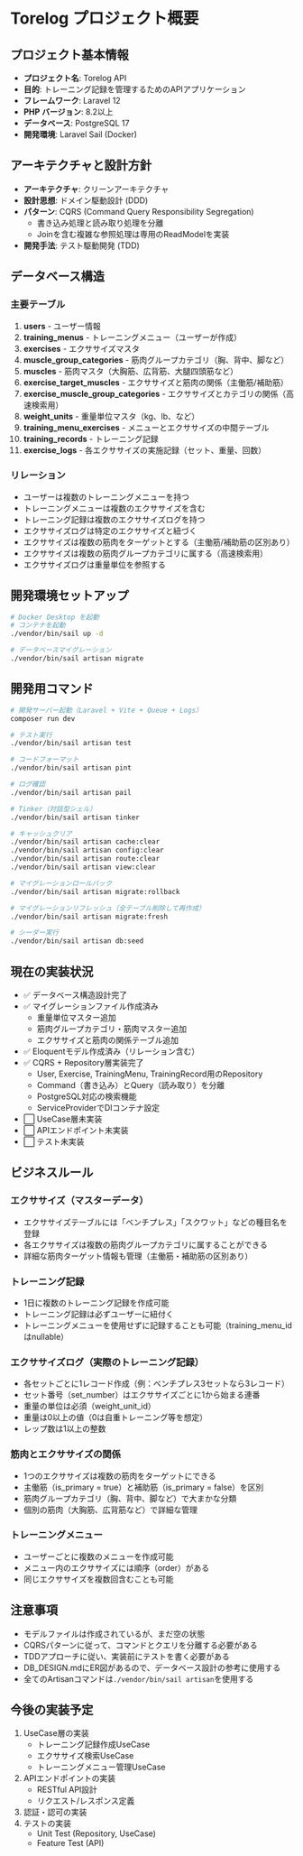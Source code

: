# Torelog プロジェクト概要

## プロジェクト基本情報
- **プロジェクト名**: Torelog API
- **目的**: トレーニング記録を管理するためのAPIアプリケーション
- **フレームワーク**: Laravel 12
- **PHP バージョン**: 8.2以上
- **データベース**: PostgreSQL 17
- **開発環境**: Laravel Sail (Docker)

## アーキテクチャと設計方針
- **アーキテクチャ**: クリーンアーキテクチャ
- **設計思想**: ドメイン駆動設計 (DDD)
- **パターン**: CQRS (Command Query Responsibility Segregation)
  - 書き込み処理と読み取り処理を分離
  - Joinを含む複雑な参照処理は専用のReadModelを実装
- **開発手法**: テスト駆動開発 (TDD)

## データベース構造

### 主要テーブル
1. **users** - ユーザー情報
2. **training_menus** - トレーニングメニュー（ユーザーが作成）
3. **exercises** - エクササイズマスタ
4. **muscle_group_categories** - 筋肉グループカテゴリ（胸、背中、脚など）
5. **muscles** - 筋肉マスタ（大胸筋、広背筋、大腿四頭筋など）
6. **exercise_target_muscles** - エクササイズと筋肉の関係（主働筋/補助筋）
7. **exercise_muscle_group_categories** - エクササイズとカテゴリの関係（高速検索用）
8. **weight_units** - 重量単位マスタ（kg、lb、など）
9. **training_menu_exercises** - メニューとエクササイズの中間テーブル
10. **training_records** - トレーニング記録
11. **exercise_logs** - 各エクササイズの実施記録（セット、重量、回数）

### リレーション
- ユーザーは複数のトレーニングメニューを持つ
- トレーニングメニューは複数のエクササイズを含む
- トレーニング記録は複数のエクササイズログを持つ
- エクササイズログは特定のエクササイズと紐づく
- エクササイズは複数の筋肉をターゲットとする（主働筋/補助筋の区別あり）
- エクササイズは複数の筋肉グループカテゴリに属する（高速検索用）
- エクササイズログは重量単位を参照する

## 開発環境セットアップ
```bash
# Docker Desktop を起動
# コンテナを起動
./vendor/bin/sail up -d

# データベースマイグレーション
./vendor/bin/sail artisan migrate
```

## 開発用コマンド
```bash
# 開発サーバー起動（Laravel + Vite + Queue + Logs）
composer run dev

# テスト実行
./vendor/bin/sail artisan test

# コードフォーマット
./vendor/bin/sail artisan pint

# ログ確認
./vendor/bin/sail artisan pail

# Tinker（対話型シェル）
./vendor/bin/sail artisan tinker

# キャッシュクリア
./vendor/bin/sail artisan cache:clear
./vendor/bin/sail artisan config:clear
./vendor/bin/sail artisan route:clear
./vendor/bin/sail artisan view:clear

# マイグレーションロールバック
./vendor/bin/sail artisan migrate:rollback

# マイグレーションリフレッシュ（全テーブル削除して再作成）
./vendor/bin/sail artisan migrate:fresh

# シーダー実行
./vendor/bin/sail artisan db:seed
```

## 現在の実装状況
- ✅ データベース構造設計完了
- ✅ マイグレーションファイル作成済み
  - 重量単位マスター追加
  - 筋肉グループカテゴリ・筋肉マスター追加
  - エクササイズと筋肉の関係テーブル追加
- ✅ Eloquentモデル作成済み（リレーション含む）
- ✅ CQRS + Repository層実装完了
  - User, Exercise, TrainingMenu, TrainingRecord用のRepository
  - Command（書き込み）とQuery（読み取り）を分離
  - PostgreSQL対応の検索機能
  - ServiceProviderでDIコンテナ設定
- ⬜ UseCase層未実装
- ⬜ APIエンドポイント未実装
- ⬜ テスト未実装

## ビジネスルール

### エクササイズ（マスターデータ）
- エクササイズテーブルには「ベンチプレス」「スクワット」などの種目名を登録
- 各エクササイズは複数の筋肉グループカテゴリに属することができる
- 詳細な筋肉ターゲット情報も管理（主働筋・補助筋の区別あり）

### トレーニング記録
- 1日に複数のトレーニング記録を作成可能
- トレーニング記録は必ずユーザーに紐付く
- トレーニングメニューを使用せずに記録することも可能（training_menu_idはnullable）

### エクササイズログ（実際のトレーニング記録）
- 各セットごとに1レコード作成（例：ベンチプレス3セットなら3レコード）
- セット番号（set_number）はエクササイズごとに1から始まる連番
- 重量の単位は必須（weight_unit_id）
- 重量は0以上の値（0は自重トレーニング等を想定）
- レップ数は1以上の整数

### 筋肉とエクササイズの関係
- 1つのエクササイズは複数の筋肉をターゲットにできる
- 主働筋（is_primary = true）と補助筋（is_primary = false）を区別
- 筋肉グループカテゴリ（胸、背中、脚など）で大まかな分類
- 個別の筋肉（大胸筋、広背筋など）で詳細な管理

### トレーニングメニュー
- ユーザーごとに複数のメニューを作成可能
- メニュー内のエクササイズには順序（order）がある
- 同じエクササイズを複数回含むことも可能

## 注意事項
- モデルファイルは作成されているが、まだ空の状態
- CQRSパターンに従って、コマンドとクエリを分離する必要がある
- TDDアプローチに従い、実装前にテストを書く必要がある
- DB_DESIGN.mdにER図があるので、データベース設計の参考に使用する
- 全てのArtisanコマンドは`./vendor/bin/sail artisan`を使用する

## 今後の実装予定
1. UseCase層の実装
   - トレーニング記録作成UseCase
   - エクササイズ検索UseCase
   - トレーニングメニュー管理UseCase
2. APIエンドポイントの実装
   - RESTful API設計
   - リクエスト/レスポンス定義
3. 認証・認可の実装
4. テストの実装
   - Unit Test (Repository, UseCase)
   - Feature Test (API)
